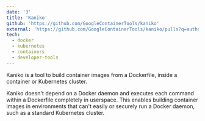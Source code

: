 ```yaml
---
date: '3'
title: 'Kaniko'
github: 'https://github.com/GoogleContainerTools/kaniko'
external: 'https://github.com/GoogleContainerTools/kaniko/pulls?q=author%3Avivek-26'
tech:
  - docker
  - kubernetes
  - containers
  - developer-tools
---
```


Kaniko is a tool to build container images from a Dockerfile, inside a container or Kubernetes cluster.

Kaniko doesn't depend on a Docker daemon and executes each command within a Dockerfile completely in userspace. This enables building container images in environments that can't easily or securely run a Docker daemon, such as a standard Kubernetes cluster.
